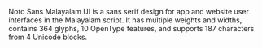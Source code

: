 Noto Sans Malayalam UI is a sans serif design for app and website user interfaces in the Malayalam script. It has multiple weights and widths, contains 364 glyphs, 10 OpenType features, and supports 187 characters from 4 Unicode blocks.